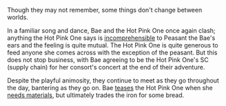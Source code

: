 <!-- title: I Met My Ex-Wife in Libestal But We Both Forgot Our Memories -->

Though they may not remember, some things don't change between worlds. 

In a familiar song and dance, Bae and the Hot Pink One once again clash; anything the Hot Pink One says is [incomprehensible](https://youtu.be/7bOe38rP7JQ?t=3182) to Peasant the Bae's ears and the feeling is quite mutual. The Hot Pink One is quite generous to feed anyone she comes across with the exception of the peasant. But this does not stop business, with Bae agreeing to be the Hot Pink One's SC (supply chain) for her consort's concert at the end of their adventure.

Despite the playful animosity, they continue to meet as they go throughout the day, bantering as they go on. Bae [teases](https://youtu.be/7bOe38rP7JQ?t=4012) the Hot Pink One when she [needs materials](https://youtu.be/7bOe38rP7JQ?t=5192), but ultimately trades the iron for some bread.